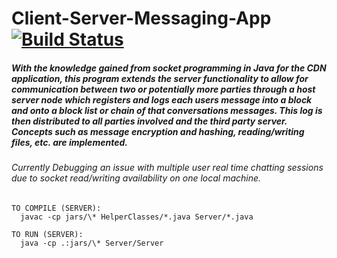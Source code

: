 # Client-Server-Messaging-App [![Build Status](https://travis-ci.com/razr22/BlockchainApp.svg?token=zyDw6qfXm2H66zXaBysi&branch=master)](https://travis-ci.com/razr22/BlockchainApp)

##### With the knowledge gained from socket programming in Java for the CDN application, this program extends the server functionality to allow for communication between two or potentially more parties through a host server node which registers and logs each users message into a block and onto a block list or chain of that conversations messages. This log is then distributed to all parties involved and the third party server. Concepts such as message encryption and hashing, reading/writing files, etc. are implemented.

###### Currently Debugging an issue with multiple user real time chatting sessions due to socket read/writing availability on one local machine.

    TO COMPILE (SERVER):
      javac -cp jars/\* HelperClasses/*.java Server/*.java
    
    TO RUN (SERVER):
      java -cp .:jars/\* Server/Server
